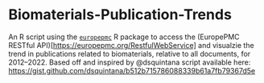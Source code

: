 # Biomaterials-Publication-Trends

An R script using the [`europepmc`](https://cran.r-project.org/web/packages/europepmc/index.html) R package
to access the (EuropePMC RESTful API)[https://europepmc.org/RestfulWebService]
and visualzie the trend in publications related to biomaterials, relative to all documents, for 2012–2022.
Based off and inspired by @dsquintana script available here: https://gist.github.com/dsquintana/b512b715786088339b61a7fb79367d5e
